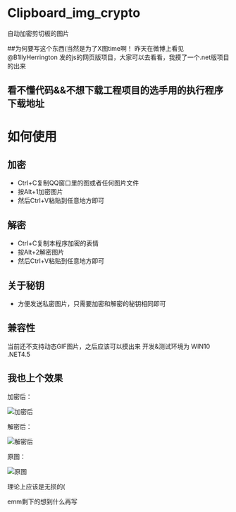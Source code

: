 # Clipboard_img_crypto
自动加密剪切板的图片

##为何要写这个东西(当然是为了X图time啊！
昨天在微博上看见 @B1llyHerrington 发的js的网页版项目，大家可以去看看，我摸了一个.net版项目的出来

## 看不懂代码&&不想下载工程项目的选手用的执行程序下载地址

# 如何使用
## 加密
* Ctrl+C复制QQ窗口里的图或者任何图片文件
* 按Alt+1加密图片
* 然后Ctrl+V粘贴到任意地方即可
## 解密
* Ctrl+C复制本程序加密的表情
* 按Alt+2解密图片
* 然后Ctrl+V粘贴到任意地方即可
## 关于秘钥
* 方便发送私密图片，只需要加密和解密的秘钥相同即可

## 兼容性
当前还不支持动态GIF图片，之后应该可以摸出来
开发&测试环境为 WIN10  .NET4.5

## 我也上个效果
加密后：

![加密后](https://github.com/xfgryujk/weibo-img-crypto/blob/master/demo/encrypted.jpg)

解密后：

![解密后](https://github.com/xfgryujk/weibo-img-crypto/blob/master/demo/decrypted.png)

原图：

![原图](https://github.com/xfgryujk/weibo-img-crypto/blob/master/demo/origin.jpg)

理论上应该是无损的(


emm剩下的想到什么再写
